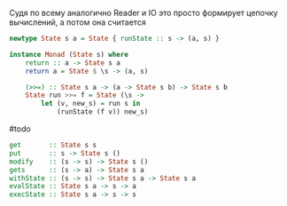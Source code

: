 Судя по всему аналогично Reader и IO это просто формирует цепочку вычислений, а потом она считается

```haskell
newtype State s a = State { runState :: s -> (a, s) }

instance Monad (State s) where
    return :: a -> State s a
    return a = State $ \s -> (a, s)

    (>>=) :: State s a -> (a -> State s b) -> State s b
    State run >>= f = State (\s -> 
		let (v, new_s) = run s in
			(runState (f v)) new_s)
```

#todo

```haskell
get       :: State s s
put       :: s -> State s ()
modify    :: (s -> s) -> State s ()
gets      :: (s -> a) -> State s a
withState :: (s -> s) -> State s a -> State s a
evalState :: State s a -> s -> a
execState :: State s a -> s -> s
```